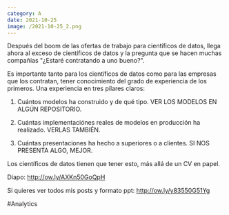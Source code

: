 ```yaml
--- 
category: A 
date: 2021-10-25 
image: /2021-10-25_2.png 
--- 
```


Después del boom de las ofertas de trabajo para científicos de datos, llega ahora al exceso de científicos de datos y la pregunta que se hacen muchas compañías "¿Estaré contratando a uno bueno?".

Es importante tanto para los científicos de datos como para las empresas que los contratan, tener conocimiento del grado de experiencia de los primeros. Una experiencia en tres pilares claros:

1) Cuántos modelos ha construido y de qué tipo. VER LOS MODELOS EN ALGÚN REPOSITORIO.

2) Cuántas implementaciónes reales de modelos en producción ha realizado. VERLAS TAMBIÉN. 

3) Cuántas presentaciones ha hecho a superiores o a clientes. SI NOS PRESENTA ALGO, MEJOR.

Los científicos de datos tienen que tener esto, más allá de un CV en papel. 

Diapo: http://ow.ly/AXKn50GoQpH

Si quieres ver todos mis posts y formato ppt: http://ow.ly/y83550G51Yg

#Analytics